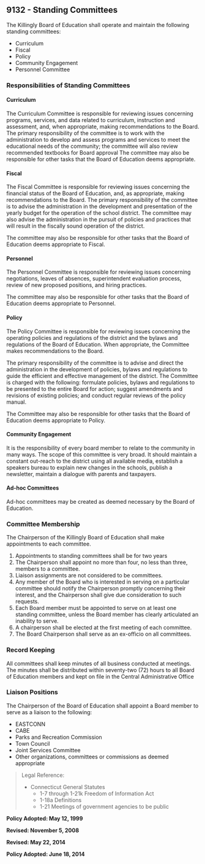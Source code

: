 ## 9132 - Standing Committees

The Killingly Board of Education shall operate and maintain the following standing committees:

* Curriculum
* Fiscal
* Policy
* Community Engagement
* Personnel Committee

### Responsibilities of Standing Committees

#### Curriculum

The Curriculum Committee is responsible for reviewing issues concerning programs, services, and data related to curriculum, instruction and assessment, and, when appropriate, making recommendations to the Board.  The primary responsibility of the committee is to work with the administration to develop and assess programs and services to meet the educational needs of the community; the committee will also review recommended textbooks for Board approval
The committee may also be responsible for other tasks that the Board of Education deems appropriate.

#### Fiscal

The Fiscal Committee is responsible for reviewing issues concerning the financial status of the Board of Education, and, as appropriate, making recommendations to the Board.  The primary responsibility of the committee is to advise the administration in the development and presentation of the yearly budget for the operation of the school district.  The committee may also advise the administration in the pursuit of policies and practices that will result in the fiscally sound operation of the district.

The committee may also be responsible for other tasks that the Board of Education deems appropriate to Fiscal.

#### Personnel

The Personnel Committee is responsible for reviewing issues concerning negotiations, leaves of absences, superintendent evaluation process, review of new proposed positions, and hiring practices.

The committee may also be responsible for other tasks that the Board of Education deems appropriate to Personnel.

#### Policy

The Policy Committee is responsible for reviewing issues concerning the operating policies and regulations of the district and the bylaws and regulations of the Board of Education.  When appropriate, the Committee makes recommendations to the Board.

The primary responsibility of the committee is to advise and direct the administration in the development of policies, bylaws and regulations to guide the efficient and effective management of the district.  The Committee is charged with the following:  formulate policies, bylaws and regulations to be presented to the entire Board for action; suggest amendments and revisions of existing policies; and conduct regular reviews of the policy manual.

The Committee may also be responsible for other tasks that the Board of Education deems appropriate to Policy.

#### Community Engagement

It is the responsibility of every board member to relate to the community in many ways.  The scope of this committee is very broad.  It should maintain a constant out-reach to the district using all available media, establish a speakers bureau to explain new changes in the schools, publish a newsletter, maintain a dialogue with parents and taxpayers.

#### Ad-hoc Committees

Ad-hoc committees may be created as deemed necessary by the Board of Education.

### Committee Membership

The Chairperson of the Killingly Board of Education shall make appointments to each committee.

1. Appointments to standing committees shall be for two years
2.  The Chairperson shall appoint no more than four, no less than three, members to a committee.
3.  Liaison assignments are not considered to be committees.
4.  Any member of the Board who is interested in serving on a particular committee should notify the Chairperson promptly concerning their interest, and the Chairperson shall give due consideration to such requests.
5.  Each Board member must be appointed to serve on at least one standing committee, unless the Board member has clearly articulated an inability to serve.
6.  A chairperson shall be elected at the first meeting of each committee.
7.  The Board Chairperson shall serve as an ex-officio on all committees.

### Record Keeping

All committees shall keep minutes of all business conducted at meetings.  The minutes shall be distributed within seventy-two (72) hours to all Board of Education members and kept on file in the Central Administrative Office

### Liaison Positions

The Chairperson of the Board of Education shall appoint a Board member to serve as a liaison to the following:

* EASTCONN
* CABE
* Parks and Recreation Commission
* Town Council
* Joint Services Committee
* Other organizations, committees or commissions as deemed appropriate

> Legal Reference: 
> 
> * Connecticut General Statutes
>   * 1-7 through 1-21k Freedom of Information Act
>   * 1-18a Definitions
>   * 1-21 Meetings of government agencies to be public

**Policy Adopted:  May 12, 1999**

**Revised: November 5, 2008**

**Revised:   May 22, 2014**

**Policy Adopted: June 18, 2014**
